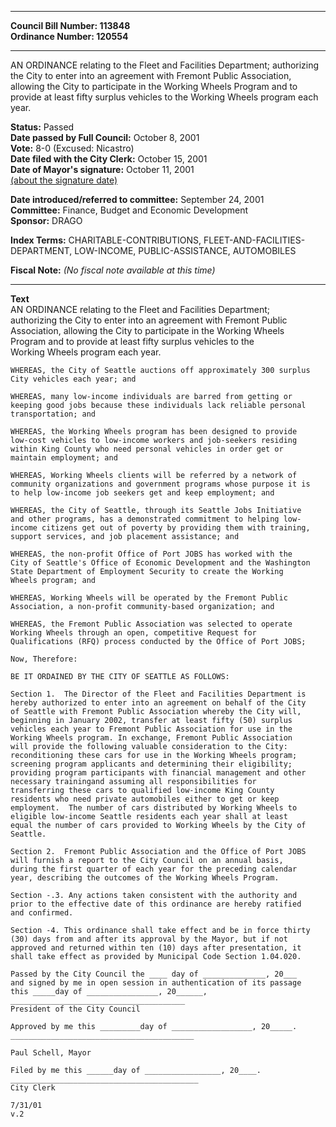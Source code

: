 * * * * *  
  
**Council Bill Number: [](#h0)[](#h2)113848**   
**Ordinance Number: 120554**  
  
* * * * *  
  
AN ORDINANCE relating to the Fleet and Facilities Department; authorizing the City to enter into an agreement with Fremont Public Association, allowing the City to participate in the Working Wheels Program and to provide at least fifty surplus vehicles to the Working Wheels program each year.  
  
**Status:** Passed   
**Date passed by Full Council:** October 8, 2001   
**Vote:** 8-0 (Excused: Nicastro)   
**Date filed with the City Clerk:** October 15, 2001   
**Date of Mayor's signature:** October 11, 2001   
[(about the signature date)](/~public/approvaldate.htm)   
  
  
**Date introduced/referred to committee:** September 24, 2001   
**Committee:** Finance, Budget and Economic Development   
**Sponsor:** DRAGO   
  
**Index Terms:** CHARITABLE-CONTRIBUTIONS, FLEET-AND-FACILITIES-DEPARTMENT, LOW-INCOME, PUBLIC-ASSISTANCE, AUTOMOBILES  
  
**Fiscal Note:** *(No fiscal note available at this time)*  
  
* * * * *  
  
**Text**  
    AN ORDINANCE relating to the Fleet and Facilities Department;  
    authorizing the City to enter into an agreement with Fremont Public  
    Association, allowing the City to participate in the Working Wheels  
    Program and to provide at least fifty surplus vehicles to the  
    Working Wheels program each year.  
  
    WHEREAS, the City of Seattle auctions off approximately 300 surplus  
    City vehicles each year; and  
  
    WHEREAS, many low-income individuals are barred from getting or  
    keeping good jobs because these individuals lack reliable personal  
    transportation; and  
  
    WHEREAS, the Working Wheels program has been designed to provide  
    low-cost vehicles to low-income workers and job-seekers residing  
    within King County who need personal vehicles in order get or  
    maintain employment; and  
  
    WHEREAS, Working Wheels clients will be referred by a network of  
    community organizations and government programs whose purpose it is  
    to help low-income job seekers get and keep employment; and  
  
    WHEREAS, the City of Seattle, through its Seattle Jobs Initiative  
    and other programs, has a demonstrated commitment to helping low-  
    income citizens get out of poverty by providing them with training,  
    support services, and job placement assistance; and  
  
    WHEREAS, the non-profit Office of Port JOBS has worked with the  
    City of Seattle's Office of Economic Development and the Washington  
    State Department of Employment Security to create the Working  
    Wheels program; and  
  
    WHEREAS, Working Wheels will be operated by the Fremont Public  
    Association, a non-profit community-based organization; and  
  
    WHEREAS, the Fremont Public Association was selected to operate  
    Working Wheels through an open, competitive Request for  
    Qualifications (RFQ) process conducted by the Office of Port JOBS;  
  
    Now, Therefore:  
  
    BE IT ORDAINED BY THE CITY OF SEATTLE AS FOLLOWS:  
  
    Section 1.  The Director of the Fleet and Facilities Department is  
    hereby authorized to enter into an agreement on behalf of the City  
    of Seattle with Fremont Public Association whereby the City will,  
    beginning in January 2002, transfer at least fifty (50) surplus  
    vehicles each year to Fremont Public Association for use in the  
    Working Wheels program. In exchange, Fremont Public Association  
    will provide the following valuable consideration to the City:  
    reconditioning these cars for use in the Working Wheels program;  
    screening program applicants and determining their eligibility;  
    providing program participants with financial management and other  
    necessary trainingand assuming all responsibilities for  
    transferring these cars to qualified low-income King County  
    residents who need private automobiles either to get or keep  
    employment.  The number of cars distributed by Working Wheels to  
    eligible low-income Seattle residents each year shall at least  
    equal the number of cars provided to Working Wheels by the City of  
    Seattle.  
  
    Section 2.  Fremont Public Association and the Office of Port JOBS  
    will furnish a report to the City Council on an annual basis,  
    during the first quarter of each year for the preceding calendar  
    year, describing the outcomes of the Working Wheels Program.  
  
    Section -.3. Any actions taken consistent with the authority and  
    prior to the effective date of this ordinance are hereby ratified  
    and confirmed.  
  
    Section -4. This ordinance shall take effect and be in force thirty  
    (30) days from and after its approval by the Mayor, but if not  
    approved and returned within ten (10) days after presentation, it  
    shall take effect as provided by Municipal Code Section 1.04.020.  
  
    Passed by the City Council the ____ day of ______________, 20___  
    and signed by me in open session in authentication of its passage  
    this _____day of ________________, 20______,  
    _______________________________________  
    President of the City Council  
  
    Approved by me this _________day of __________________, 20_____.  
    _________________________________________  
  
    Paul Schell, Mayor  
  
    Filed by me this ______day of _________________, 20____.  
    __________________________________________  
    City Clerk  
  
    7/31/01  
    v.2  
